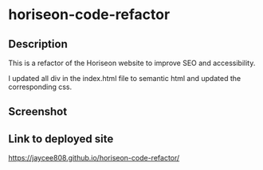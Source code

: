 # horiseon-code-refactor

## Description

This is a refactor of the Horiseon website to improve SEO and accessibility.

I updated all div in the index.html file to semantic html and updated the corresponding css.
## Screenshot

## Link to deployed site

https://jaycee808.github.io/horiseon-code-refactor/